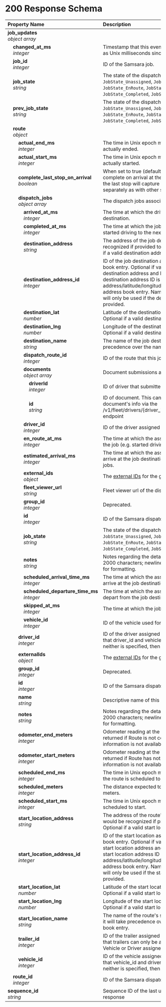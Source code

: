 # 200 Response Schema
| Property Name | Description |
| :------------ | :---------- |
| **job_updates**<br/>_object array_ |  |
| **&nbsp;&nbsp;&nbsp;&nbsp;changed_at_ms**<br/>_&nbsp;&nbsp;&nbsp;&nbsp;integer_ | Timestamp that this event was updated, represented as Unix milliseconds since epoch. |
| **&nbsp;&nbsp;&nbsp;&nbsp;job_id**<br/>_&nbsp;&nbsp;&nbsp;&nbsp;integer_ | ID of the Samsara job. |
| **&nbsp;&nbsp;&nbsp;&nbsp;job_state**<br/>_&nbsp;&nbsp;&nbsp;&nbsp;string_ | The state of the dispatch job. Valid values: `JobState_Unassigned`, `JobState_Scheduled`, `JobState_EnRoute`, `JobState_Arrived`, `JobState_Completed`, `JobState_Skipped`. |
| **&nbsp;&nbsp;&nbsp;&nbsp;prev_job_state**<br/>_&nbsp;&nbsp;&nbsp;&nbsp;string_ | The state of the dispatch job. Valid values: `JobState_Unassigned`, `JobState_Scheduled`, `JobState_EnRoute`, `JobState_Arrived`, `JobState_Completed`, `JobState_Skipped`. |
| **&nbsp;&nbsp;&nbsp;&nbsp;route**<br/>_&nbsp;&nbsp;&nbsp;&nbsp;object_ |  |
| **&nbsp;&nbsp;&nbsp;&nbsp;&nbsp;&nbsp;&nbsp;&nbsp;actual_end_ms**<br/>_&nbsp;&nbsp;&nbsp;&nbsp;&nbsp;&nbsp;&nbsp;&nbsp;integer_ | The time in Unix epoch milliseconds that the route actually ended. |
| **&nbsp;&nbsp;&nbsp;&nbsp;&nbsp;&nbsp;&nbsp;&nbsp;actual_start_ms**<br/>_&nbsp;&nbsp;&nbsp;&nbsp;&nbsp;&nbsp;&nbsp;&nbsp;integer_ | The time in Unix epoch milliseconds that the route actually started. |
| **&nbsp;&nbsp;&nbsp;&nbsp;&nbsp;&nbsp;&nbsp;&nbsp;complete_last_stop_on_arrival**<br/>_&nbsp;&nbsp;&nbsp;&nbsp;&nbsp;&nbsp;&nbsp;&nbsp;boolean_ | When set to true (default), this causes the Route to complete on arrival at the final stop. When set to false, the last stop will capture arrival and departure separately as with other stops. |
| **&nbsp;&nbsp;&nbsp;&nbsp;&nbsp;&nbsp;&nbsp;&nbsp;dispatch_jobs**<br/>_&nbsp;&nbsp;&nbsp;&nbsp;&nbsp;&nbsp;&nbsp;&nbsp;object array_ | The dispatch jobs associated with this route. |
| **&nbsp;&nbsp;&nbsp;&nbsp;&nbsp;&nbsp;&nbsp;&nbsp;&nbsp;&nbsp;&nbsp;&nbsp;arrived_at_ms**<br/>_&nbsp;&nbsp;&nbsp;&nbsp;&nbsp;&nbsp;&nbsp;&nbsp;&nbsp;&nbsp;&nbsp;&nbsp;integer_ | The time at which the driver arrived at the job destination. |
| **&nbsp;&nbsp;&nbsp;&nbsp;&nbsp;&nbsp;&nbsp;&nbsp;&nbsp;&nbsp;&nbsp;&nbsp;completed_at_ms**<br/>_&nbsp;&nbsp;&nbsp;&nbsp;&nbsp;&nbsp;&nbsp;&nbsp;&nbsp;&nbsp;&nbsp;&nbsp;integer_ | The time at which the job was marked complete (e.g. started driving to the next destination). |
| **&nbsp;&nbsp;&nbsp;&nbsp;&nbsp;&nbsp;&nbsp;&nbsp;&nbsp;&nbsp;&nbsp;&nbsp;destination_address**<br/>_&nbsp;&nbsp;&nbsp;&nbsp;&nbsp;&nbsp;&nbsp;&nbsp;&nbsp;&nbsp;&nbsp;&nbsp;string_ | The address of the job destination, as it would be recognized if provided to maps.google.com. Optional if a valid destination address ID is provided. |
| **&nbsp;&nbsp;&nbsp;&nbsp;&nbsp;&nbsp;&nbsp;&nbsp;&nbsp;&nbsp;&nbsp;&nbsp;destination_address_id**<br/>_&nbsp;&nbsp;&nbsp;&nbsp;&nbsp;&nbsp;&nbsp;&nbsp;&nbsp;&nbsp;&nbsp;&nbsp;integer_ | ID of the job destination associated with an address book entry. Optional if valid values are provided for destination address and latitude/longitude. If a valid destination address ID is provided, address/latitude/longitude will be used from the address book entry. Name of the address book entry will only be used if the destination name is not provided. |
| **&nbsp;&nbsp;&nbsp;&nbsp;&nbsp;&nbsp;&nbsp;&nbsp;&nbsp;&nbsp;&nbsp;&nbsp;destination_lat**<br/>_&nbsp;&nbsp;&nbsp;&nbsp;&nbsp;&nbsp;&nbsp;&nbsp;&nbsp;&nbsp;&nbsp;&nbsp;number_ | Latitude of the destination in decimal degrees. Optional if a valid destination address ID is provided. |
| **&nbsp;&nbsp;&nbsp;&nbsp;&nbsp;&nbsp;&nbsp;&nbsp;&nbsp;&nbsp;&nbsp;&nbsp;destination_lng**<br/>_&nbsp;&nbsp;&nbsp;&nbsp;&nbsp;&nbsp;&nbsp;&nbsp;&nbsp;&nbsp;&nbsp;&nbsp;number_ | Longitude of the destination in decimal degrees. Optional if a valid destination address ID is provided. |
| **&nbsp;&nbsp;&nbsp;&nbsp;&nbsp;&nbsp;&nbsp;&nbsp;&nbsp;&nbsp;&nbsp;&nbsp;destination_name**<br/>_&nbsp;&nbsp;&nbsp;&nbsp;&nbsp;&nbsp;&nbsp;&nbsp;&nbsp;&nbsp;&nbsp;&nbsp;string_ | The name of the job destination. If provided, it will take precedence over the name of the address book entry. |
| **&nbsp;&nbsp;&nbsp;&nbsp;&nbsp;&nbsp;&nbsp;&nbsp;&nbsp;&nbsp;&nbsp;&nbsp;dispatch_route_id**<br/>_&nbsp;&nbsp;&nbsp;&nbsp;&nbsp;&nbsp;&nbsp;&nbsp;&nbsp;&nbsp;&nbsp;&nbsp;integer_ | ID of the route that this job belongs to. |
| **&nbsp;&nbsp;&nbsp;&nbsp;&nbsp;&nbsp;&nbsp;&nbsp;&nbsp;&nbsp;&nbsp;&nbsp;documents**<br/>_&nbsp;&nbsp;&nbsp;&nbsp;&nbsp;&nbsp;&nbsp;&nbsp;&nbsp;&nbsp;&nbsp;&nbsp;object array_ | Document submissions associated with this job. |
| **&nbsp;&nbsp;&nbsp;&nbsp;&nbsp;&nbsp;&nbsp;&nbsp;&nbsp;&nbsp;&nbsp;&nbsp;&nbsp;&nbsp;&nbsp;&nbsp;driverId**<br/>_&nbsp;&nbsp;&nbsp;&nbsp;&nbsp;&nbsp;&nbsp;&nbsp;&nbsp;&nbsp;&nbsp;&nbsp;&nbsp;&nbsp;&nbsp;&nbsp;integer_ | ID of driver that submitted the document. |
| **&nbsp;&nbsp;&nbsp;&nbsp;&nbsp;&nbsp;&nbsp;&nbsp;&nbsp;&nbsp;&nbsp;&nbsp;&nbsp;&nbsp;&nbsp;&nbsp;id**<br/>_&nbsp;&nbsp;&nbsp;&nbsp;&nbsp;&nbsp;&nbsp;&nbsp;&nbsp;&nbsp;&nbsp;&nbsp;&nbsp;&nbsp;&nbsp;&nbsp;string_ | ID of document. This can be used to query for the document's info via the /v1/fleet/drivers/{driver_id}/documents/{document_id} endpoint |
| **&nbsp;&nbsp;&nbsp;&nbsp;&nbsp;&nbsp;&nbsp;&nbsp;&nbsp;&nbsp;&nbsp;&nbsp;driver_id**<br/>_&nbsp;&nbsp;&nbsp;&nbsp;&nbsp;&nbsp;&nbsp;&nbsp;&nbsp;&nbsp;&nbsp;&nbsp;integer_ | ID of the driver assigned to the dispatch job. |
| **&nbsp;&nbsp;&nbsp;&nbsp;&nbsp;&nbsp;&nbsp;&nbsp;&nbsp;&nbsp;&nbsp;&nbsp;en_route_at_ms**<br/>_&nbsp;&nbsp;&nbsp;&nbsp;&nbsp;&nbsp;&nbsp;&nbsp;&nbsp;&nbsp;&nbsp;&nbsp;integer_ | The time at which the assigned driver started fulfilling the job (e.g. started driving to the destination). |
| **&nbsp;&nbsp;&nbsp;&nbsp;&nbsp;&nbsp;&nbsp;&nbsp;&nbsp;&nbsp;&nbsp;&nbsp;estimated_arrival_ms**<br/>_&nbsp;&nbsp;&nbsp;&nbsp;&nbsp;&nbsp;&nbsp;&nbsp;&nbsp;&nbsp;&nbsp;&nbsp;integer_ | The time at which the assigned driver is estimated to arrive at the job destination. Only valid for en-route jobs. |
| **&nbsp;&nbsp;&nbsp;&nbsp;&nbsp;&nbsp;&nbsp;&nbsp;&nbsp;&nbsp;&nbsp;&nbsp;external_ids**<br/>_&nbsp;&nbsp;&nbsp;&nbsp;&nbsp;&nbsp;&nbsp;&nbsp;&nbsp;&nbsp;&nbsp;&nbsp;object_ | The [external IDs](https://developers.samsara.com/docs/external-ids) for the given object. |
| **&nbsp;&nbsp;&nbsp;&nbsp;&nbsp;&nbsp;&nbsp;&nbsp;&nbsp;&nbsp;&nbsp;&nbsp;fleet_viewer_url**<br/>_&nbsp;&nbsp;&nbsp;&nbsp;&nbsp;&nbsp;&nbsp;&nbsp;&nbsp;&nbsp;&nbsp;&nbsp;string_ | Fleet viewer url of the dispatch job. |
| **&nbsp;&nbsp;&nbsp;&nbsp;&nbsp;&nbsp;&nbsp;&nbsp;&nbsp;&nbsp;&nbsp;&nbsp;group_id**<br/>_&nbsp;&nbsp;&nbsp;&nbsp;&nbsp;&nbsp;&nbsp;&nbsp;&nbsp;&nbsp;&nbsp;&nbsp;integer_ | Deprecated. |
| **&nbsp;&nbsp;&nbsp;&nbsp;&nbsp;&nbsp;&nbsp;&nbsp;&nbsp;&nbsp;&nbsp;&nbsp;id**<br/>_&nbsp;&nbsp;&nbsp;&nbsp;&nbsp;&nbsp;&nbsp;&nbsp;&nbsp;&nbsp;&nbsp;&nbsp;integer_ | ID of the Samsara dispatch job. |
| **&nbsp;&nbsp;&nbsp;&nbsp;&nbsp;&nbsp;&nbsp;&nbsp;&nbsp;&nbsp;&nbsp;&nbsp;job_state**<br/>_&nbsp;&nbsp;&nbsp;&nbsp;&nbsp;&nbsp;&nbsp;&nbsp;&nbsp;&nbsp;&nbsp;&nbsp;string_ | The state of the dispatch job. Valid values: `JobState_Unassigned`, `JobState_Scheduled`, `JobState_EnRoute`, `JobState_Arrived`, `JobState_Completed`, `JobState_Skipped`. |
| **&nbsp;&nbsp;&nbsp;&nbsp;&nbsp;&nbsp;&nbsp;&nbsp;&nbsp;&nbsp;&nbsp;&nbsp;notes**<br/>_&nbsp;&nbsp;&nbsp;&nbsp;&nbsp;&nbsp;&nbsp;&nbsp;&nbsp;&nbsp;&nbsp;&nbsp;string_ | Notes regarding the details of this job, maximum of 2000 characters; newline characters ('\n')can be used for formatting. |
| **&nbsp;&nbsp;&nbsp;&nbsp;&nbsp;&nbsp;&nbsp;&nbsp;&nbsp;&nbsp;&nbsp;&nbsp;scheduled_arrival_time_ms**<br/>_&nbsp;&nbsp;&nbsp;&nbsp;&nbsp;&nbsp;&nbsp;&nbsp;&nbsp;&nbsp;&nbsp;&nbsp;integer_ | The time at which the assigned driver is scheduled to arrive at the job destination. |
| **&nbsp;&nbsp;&nbsp;&nbsp;&nbsp;&nbsp;&nbsp;&nbsp;&nbsp;&nbsp;&nbsp;&nbsp;scheduled_departure_time_ms**<br/>_&nbsp;&nbsp;&nbsp;&nbsp;&nbsp;&nbsp;&nbsp;&nbsp;&nbsp;&nbsp;&nbsp;&nbsp;integer_ | The time at which the assigned driver is scheduled to depart from the job destination. |
| **&nbsp;&nbsp;&nbsp;&nbsp;&nbsp;&nbsp;&nbsp;&nbsp;&nbsp;&nbsp;&nbsp;&nbsp;skipped_at_ms**<br/>_&nbsp;&nbsp;&nbsp;&nbsp;&nbsp;&nbsp;&nbsp;&nbsp;&nbsp;&nbsp;&nbsp;&nbsp;integer_ | The time at which the job was marked skipped. |
| **&nbsp;&nbsp;&nbsp;&nbsp;&nbsp;&nbsp;&nbsp;&nbsp;&nbsp;&nbsp;&nbsp;&nbsp;vehicle_id**<br/>_&nbsp;&nbsp;&nbsp;&nbsp;&nbsp;&nbsp;&nbsp;&nbsp;&nbsp;&nbsp;&nbsp;&nbsp;integer_ | ID of the vehicle used for the dispatch job. |
| **&nbsp;&nbsp;&nbsp;&nbsp;&nbsp;&nbsp;&nbsp;&nbsp;driver_id**<br/>_&nbsp;&nbsp;&nbsp;&nbsp;&nbsp;&nbsp;&nbsp;&nbsp;integer_ | ID of the driver assigned to the dispatch route. Note that driver_id and vehicle_id are mutually exclusive. If neither is specified, then the route is unassigned. |
| **&nbsp;&nbsp;&nbsp;&nbsp;&nbsp;&nbsp;&nbsp;&nbsp;externalIds**<br/>_&nbsp;&nbsp;&nbsp;&nbsp;&nbsp;&nbsp;&nbsp;&nbsp;object_ | The [external IDs](https://developers.samsara.com/docs/external-ids) for the given object. |
| **&nbsp;&nbsp;&nbsp;&nbsp;&nbsp;&nbsp;&nbsp;&nbsp;group_id**<br/>_&nbsp;&nbsp;&nbsp;&nbsp;&nbsp;&nbsp;&nbsp;&nbsp;integer_ | Deprecated. |
| **&nbsp;&nbsp;&nbsp;&nbsp;&nbsp;&nbsp;&nbsp;&nbsp;id**<br/>_&nbsp;&nbsp;&nbsp;&nbsp;&nbsp;&nbsp;&nbsp;&nbsp;integer_ | ID of the Samsara dispatch route. |
| **&nbsp;&nbsp;&nbsp;&nbsp;&nbsp;&nbsp;&nbsp;&nbsp;name**<br/>_&nbsp;&nbsp;&nbsp;&nbsp;&nbsp;&nbsp;&nbsp;&nbsp;string_ | Descriptive name of this route. |
| **&nbsp;&nbsp;&nbsp;&nbsp;&nbsp;&nbsp;&nbsp;&nbsp;notes**<br/>_&nbsp;&nbsp;&nbsp;&nbsp;&nbsp;&nbsp;&nbsp;&nbsp;string_ | Notes regarding the details of this route; maximum of 2000 characters; newline characters ('\n')can be used for formatting. |
| **&nbsp;&nbsp;&nbsp;&nbsp;&nbsp;&nbsp;&nbsp;&nbsp;odometer_end_meters**<br/>_&nbsp;&nbsp;&nbsp;&nbsp;&nbsp;&nbsp;&nbsp;&nbsp;integer_ | Odometer reading at the end of the route. Will not be returned if Route is not completed or if Odometer information is not available for the relevant vehicle. |
| **&nbsp;&nbsp;&nbsp;&nbsp;&nbsp;&nbsp;&nbsp;&nbsp;odometer_start_meters**<br/>_&nbsp;&nbsp;&nbsp;&nbsp;&nbsp;&nbsp;&nbsp;&nbsp;integer_ | Odometer reading at the start of the route. Will not be returned if Route has not started or if Odometer information is not available for the relevant vehicle. |
| **&nbsp;&nbsp;&nbsp;&nbsp;&nbsp;&nbsp;&nbsp;&nbsp;scheduled_end_ms**<br/>_&nbsp;&nbsp;&nbsp;&nbsp;&nbsp;&nbsp;&nbsp;&nbsp;integer_ | The time in Unix epoch milliseconds that the last job in the route is scheduled to end. |
| **&nbsp;&nbsp;&nbsp;&nbsp;&nbsp;&nbsp;&nbsp;&nbsp;scheduled_meters**<br/>_&nbsp;&nbsp;&nbsp;&nbsp;&nbsp;&nbsp;&nbsp;&nbsp;integer_ | The distance expected to be traveled for this route in meters. |
| **&nbsp;&nbsp;&nbsp;&nbsp;&nbsp;&nbsp;&nbsp;&nbsp;scheduled_start_ms**<br/>_&nbsp;&nbsp;&nbsp;&nbsp;&nbsp;&nbsp;&nbsp;&nbsp;integer_ | The time in Unix epoch milliseconds that the route is scheduled to start. |
| **&nbsp;&nbsp;&nbsp;&nbsp;&nbsp;&nbsp;&nbsp;&nbsp;start_location_address**<br/>_&nbsp;&nbsp;&nbsp;&nbsp;&nbsp;&nbsp;&nbsp;&nbsp;string_ | The address of the route's starting location, as it would be recognized if provided to maps.google.com. Optional if a valid start location address ID is provided. |
| **&nbsp;&nbsp;&nbsp;&nbsp;&nbsp;&nbsp;&nbsp;&nbsp;start_location_address_id**<br/>_&nbsp;&nbsp;&nbsp;&nbsp;&nbsp;&nbsp;&nbsp;&nbsp;integer_ | ID of the start location associated with an address book entry. Optional if valid values are provided for start location address and latitude/longitude. If a valid start location address ID is provided, address/latitude/longitude will be used from the address book entry. Name of the address book entry will only be used if the start location name is not provided. |
| **&nbsp;&nbsp;&nbsp;&nbsp;&nbsp;&nbsp;&nbsp;&nbsp;start_location_lat**<br/>_&nbsp;&nbsp;&nbsp;&nbsp;&nbsp;&nbsp;&nbsp;&nbsp;number_ | Latitude of the start location in decimal degrees. Optional if a valid start location address ID is provided. |
| **&nbsp;&nbsp;&nbsp;&nbsp;&nbsp;&nbsp;&nbsp;&nbsp;start_location_lng**<br/>_&nbsp;&nbsp;&nbsp;&nbsp;&nbsp;&nbsp;&nbsp;&nbsp;number_ | Longitude of the start location in decimal degrees. Optional if a valid start location address ID is provided. |
| **&nbsp;&nbsp;&nbsp;&nbsp;&nbsp;&nbsp;&nbsp;&nbsp;start_location_name**<br/>_&nbsp;&nbsp;&nbsp;&nbsp;&nbsp;&nbsp;&nbsp;&nbsp;string_ | The name of the route's starting location. If provided, it will take precedence over the name of the address book entry. |
| **&nbsp;&nbsp;&nbsp;&nbsp;&nbsp;&nbsp;&nbsp;&nbsp;trailer_id**<br/>_&nbsp;&nbsp;&nbsp;&nbsp;&nbsp;&nbsp;&nbsp;&nbsp;integer_ | ID of the trailer assigned to the dispatch route. Note that trailers can only be assigned to routes that have a Vehicle or Driver assigned to them. |
| **&nbsp;&nbsp;&nbsp;&nbsp;&nbsp;&nbsp;&nbsp;&nbsp;vehicle_id**<br/>_&nbsp;&nbsp;&nbsp;&nbsp;&nbsp;&nbsp;&nbsp;&nbsp;integer_ | ID of the vehicle assigned to the dispatch route. Note that vehicle_id and driver_id are mutually exclusive. If neither is specified, then the route is unassigned. |
| **&nbsp;&nbsp;&nbsp;&nbsp;route_id**<br/>_&nbsp;&nbsp;&nbsp;&nbsp;integer_ | ID of the Samsara dispatch route. |
| **sequence_id**<br/>_string_ | Sequence ID of the last update returned in the response |
